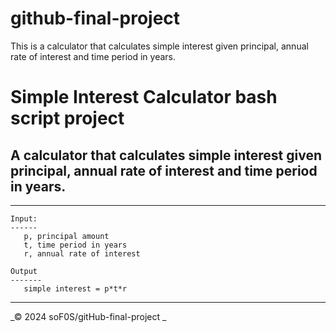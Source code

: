 # github-final-project
This is a calculator that calculates simple interest given principal, annual rate of interest and time period in years.
# Simple Interest Calculator bash script project
A calculator that calculates simple interest given principal, annual rate of interest and time period in years.
---------------------------------------------------------------------------------------------------------------
_______________________________________________________________________________________________________________
```
Input:
------
   p, principal amount
   t, time period in years
   r, annual rate of interest
   
Output
-------
   simple interest = p*t*r
```


_________________________________________________________________________________________________________________
_© 2024 soF0S/gitHub-final-project _

